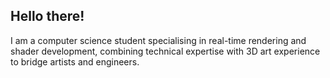 ## Hello there!
I am a computer science student specialising in real-time rendering and shader development, combining technical expertise with 3D art experience to bridge artists and engineers. 
